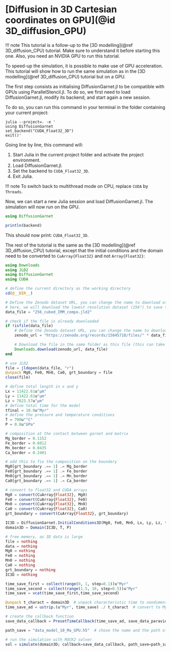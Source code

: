 # [Diffusion in 3D Cartesian coordinates on GPU](@id 3D_diffusion_GPU)

!!! note
    This tutorial is a follow-up to the [3D modelling](@ref 3D_diffusion_CPU) tutorial. Make sure to understand it before starting this one. Also, you need an NVIDIA GPU to run this tutorial.

To speed-up the simulation, it is possible to make use of GPU acceleration. This tutorial will show how to run the same simulation as in the [3D modelling](@ref 3D_diffusion_CPU) tutorial but on a GPU.

The first step consists as initialising DiffusionGarnet.jl to be compatible with GPUs using ParallelStencil.jl. To do so, we first need to load DiffusionGarnet.jl, modify its backend, and start again a new session.

To do so, you can run this command in your terminal in the folder containing your current project:

```
julia --project=. -e '
using DiffusionGarnet
set_backend("CUDA_Float32_3D")
exit()'
```

Going line by line, this command will:
1. Start Julia in the current project folder and activate the project environment.
2. Load DiffusionGarnet.jl.
3. Set the backend to `CUDA_Float32_3D`.
4. Exit Julia.

!!! note
    To switch back to multithread mode on CPU, replace `CUDA` by `Threads`.

Now, we can start a new Julia session and load DiffusionGarnet.jl. The simulation will now run on the GPU.

```julia
using DiffusionGarnet

println(backend)
```

This should now print: `CUDA_Float32_3D`.

The rest of the tutorial is the same as the [3D modelling](@ref 3D_diffusion_CPU) tutorial, except that the initial conditions and the domain need to be converted to `CuArray{Float32}` and not `Array{Float32}`:

```julia
using Downloads
using JLD2
using DiffusionGarnet
using CUDA

# define the current directory as the working directory
cd(@__DIR__)

# Define the Zenodo dataset URL, you can change the name to download other datasets in the Zenodo repository (https://zenodo.org/records/15045718)
# here, we will download the lowest resolution dataset (256³) to save time, for the model isolated matrix model (IMM). See publication for more details.
data_file = "256_cubed_IMM_compo.jld2"

# check if the file is already downloaded
if !isfile(data_file)
    # Define the Zenodo dataset URL, you can change the name to download other datasets in the Zenodo repository.
    zenodo_url = "https://zenodo.org/records/15045718/files/" * data_file * "?download=1"

    # Download the file in the same folder as this file (this can take a while if you connection is slow)
    Downloads.download(zenodo_url, data_file)
end

# use JLD2
file = jldopen(data_file, "r")
@unpack Mg0, Fe0, Mn0, Ca0, grt_boundary = file
close(file)

# define total length in x and y
Lx = 11422.61u"µm"
Ly = 11422.61u"µm"
Lz = 7623.57u"µm"
# define total time for the model
tfinal = 10.0u"Myr"
# define the pressure and temperature conditions
T = 700u"°C"
P = 0.8u"GPa"

# composition at the contact between garnet and matrix
Mg_border = 0.1152
Fe_border = 0.6012
Mn_border = 0.0435
Ca_border = 0.2401

# add this to fix the composition on the boundary
Mg0[grt_boundary .== 1] .= Mg_border
Fe0[grt_boundary .== 1] .= Fe_border
Mn0[grt_boundary .== 1] .= Mn_border
Ca0[grt_boundary .== 1] .= Ca_border

# convert to float32 and CUDA arrays
Mg0 = convert(CuArray{Float32}, Mg0)
Fe0 = convert(CuArray{Float32}, Fe0)
Mn0 = convert(CuArray{Float32}, Mn0)
Ca0 = convert(CuArray{Float32}, Ca0)
grt_boundary = convert(CuArray{Float32}, grt_boundary)

IC3D = DiffusionGarnet.InitialConditions3D(Mg0, Fe0, Mn0, Lx, Ly, Lz, tfinal; grt_boundary=grt_boundary)
domain3D = Domain(IC3D, T, P)

# free memory, as 3D data is large
file = nothing
data = nothing
Mg0 = nothing
Fe0 = nothing
Mn0 = nothing
Ca0 = nothing
grt_boundary = nothing
IC3D = nothing

time_save_first = collect(range(0, 1, step=0.1))u"Myr"
time_save_second = collect(range(1.5, 10, step=0.5))u"Myr"
time_save = vcat(time_save_first,time_save_second)

@unpack t_charact = domain3D  # unpack characteristic time to nondimensionalise the time for the simulation
time_save_ad = ustrip.(u"Myr", time_save) ./ t_charact  # convert to Myr, remove units, and convert to nondimensional time

# create the callback function
save_data_callback = PresetTimeCallback(time_save_ad, save_data_paraview, save_positions=(false,false))

path_save = "data_model_10_Ma_GPU.h5"  # chose the name and the path of the HDF5 output file (make sure to add .h5 or .hdf5 at the end)

# run the simulation with ROCK2 solver
sol = simulate(domain3D; callback=save_data_callback, path_save=path_save, save_everystep=false,  save_start=false, progress=true, progress_steps=1, solver=ROCK2());
```